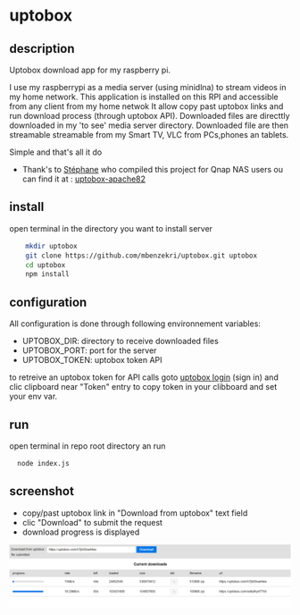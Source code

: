 # uptobox

## description

Uptobox download app for my raspberry pi.

I use my raspberrypi as a media server (using minidlna) to stream videos in my home network.
This application is installed on this RPI and accessible from any client from my home netwok
It allow copy past uptobox links and run download process (through uptobox API).
Downloaded files are directtly downloaded in my 'to see' media server directory.
Downloaded file are then streamable streamable from my Smart TV, VLC from PCs,phones an tablets.

Simple and that's all it do

- Thank's to [Stéphane](https://github.com/nephaste) who compiled this project for Qnap NAS users ou can find it at : [uptobox-apache82](https://www.myqnap.org/product/uptobox-apache82/)

## install

open terminal in the directory you want to install server

```bash
    mkdir uptobox
    git clone https://github.com/mbenzekri/uptobox.git uptobox
    cd uptobox
    npm install
```

## configuration

All configuration is done through following environnement variables:

- UPTOBOX_DIR: directory to receive downloaded files
- UPTOBOX_PORT: port for the server
- UPTOBOX_TOKEN: uptobox token API

to retreive an uptobox token for API calls goto [uptobox login](https://uptobox.com/my_account "uptobox login") (sign in)
and clic clipboard near "Token" entry to copy token in your clibboard and set your env var.

## run

open terminal in repo root directory an run

```bash
  node index.js
```

</pre>

## screenshot

- copy/past uptobox link in "Download from uptobox" text field 
- clic "Download" to submit the request
- download progress is displayed

![app screenshot](./site/screenshot.png  "app screenshot" )
